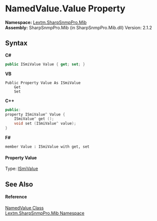 # NamedValue.Value Property 
 

**Namespace:**&nbsp;<a href="N_Lextm_SharpSnmpPro_Mib">Lextm.SharpSnmpPro.Mib</a><br />**Assembly:**&nbsp;SharpSnmpPro.Mib (in SharpSnmpPro.Mib.dll) Version: 2.1.2

## Syntax

**C#**<br />
``` C#
public ISmiValue Value { get; set; }
```

**VB**<br />
``` VB
Public Property Value As ISmiValue
	Get
	Set
```

**C++**<br />
``` C++
public:
property ISmiValue^ Value {
	ISmiValue^ get ();
	void set (ISmiValue^ value);
}
```

**F#**<br />
``` F#
member Value : ISmiValue with get, set

```


#### Property Value
Type: <a href="T_Lextm_SharpSnmpPro_Mib_ISmiValue">ISmiValue</a>

## See Also


#### Reference
<a href="T_Lextm_SharpSnmpPro_Mib_NamedValue">NamedValue Class</a><br /><a href="N_Lextm_SharpSnmpPro_Mib">Lextm.SharpSnmpPro.Mib Namespace</a><br />
